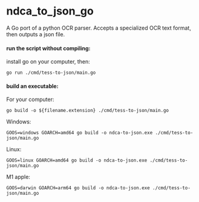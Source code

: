 # ndca_to_json_go

A Go port of a python OCR parser.  Accepts a specialized OCR text format, then outputs a json file.

#### run the script without compiling:

install go on your computer, then:

`go run ./cmd/tess-to-json/main.go`

#### build an executable:

For your computer:

`go build -o ${filename.extension} ./cmd/tess-to-json/main.go`

Windows:

`GOOS=windows GOARCH=amd64 go build -o ndca-to-json.exe ./cmd/tess-to-json/main.go`

Linux:

`GOOS=linux GOARCH=amd64 go build -o ndca-to-json.exe ./cmd/tess-to-json/main.go`

M1 apple:

`GOOS=darwin GOARCH=arm64 go build -o ndca-to-json.exe ./cmd/tess-to-json/main.go`
